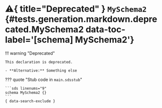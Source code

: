 [//]: # (DO NOT EDIT THIS FILE DIRECTLY. Instead, edit the corresponding stub file and execute `npm run docs:api`.)

# :warning:{ title="Deprecated" } <code class="doc-symbol doc-symbol-schema"></code> `MySchema2` {#tests.generation.markdown.deprecated.MySchema2 data-toc-label='[schema] MySchema2'}

!!! warning "Deprecated"

    This declaration is deprecated.

    - **Alternative:** Something else

??? quote "Stub code in `main.sdsstub`"

    ```sds linenums="9"
    schema MySchema2 {}
    ```
    { data-search-exclude }
